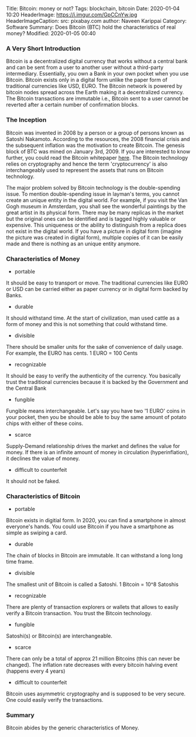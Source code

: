 Title: Bitcoin: money or not?
Tags: blockchain, bitcoin
Date: 2020-01-04 10:20
HeaderImage: https://i.imgur.com/GpCCnYw.jpg
HeaderImageCaption: src: pixabay.com
author: Naveen Karippai
Category: Software
Summary: Does Bitcoin (BTC) hold the characteristics of real money?
Modified: 2020-01-05 00:40

### A Very Short Introduction

Bitcoin is a decentralized digital currency that works without a central bank and can be sent from a user to another user without a third-party intermediary. Essentially, you own a Bank in your own pocket when you use Bitcoin. Bitcoin exists only in a digital form unlike the paper form of traditional currencies like USD, EURO. The Bitcoin network is powered by bitcoin nodes spread across the Earth making it a decentralized currency. The Bitcoin transactions are immutable i.e., Bitcoin sent to a user cannot be reverted after a certain number of confirmation blocks.

### The Inception

Bitcoin was invented in 2008 by a person or a group of persons known as Satoshi Nakamoto. According to the resources, the 2008 financial crisis and the subsequent inflation was the motivation to create Bitcoin. The genesis block of BTC was mined on January 3rd, 2009. If you are interested to know further, you could read the Bitcoin whitepaper [here](https://bitcoin.org/bitcoin.pdf). The Bitcoin technology relies on cryptography and hence the term 'cryptocurrency' is also interchangeably used to represent the assets that runs on Bitcoin technology.

The major problem solved by Bitcoin technology is the double-spending issue. To mention double-spending issue in layman's terms, you cannot create an unique entity in the digital world. For example, if you visit the Van Gogh museum in Amsterdam, you shall see the wonderful paintings by the great artist in its physical form. There may be many replicas in the market but the original ones can be identified and is tagged highly valuable or expensive. This uniqueness or the ability to distinguish from a replica does not exist in the digital world. If you have a picture in digital form (imagine the picture was created in digital form), multiple copies of it can be easily made and there is nothing as an unique entity anymore.

### Characteristics of Money

* portable

It should be easy to transport or move. The traditional currencies like EURO or USD can be carried either as paper currency or in digital form backed by Banks.


* durable

It should withstand time. At the start of civilization, man used cattle as a form of money and this is not something that could withstand time. 


* divisible

There should be smaller units for the sake of convenience of daily usage. For example, the EURO has cents. 1 EURO = 100 Cents


* recognizable

It should be easy to verify the authenticity of the currency. You basically trust the traditional currencies because it is backed by the Government and the Central Bank 


* fungible

Fungible means interchangeable. Let's say you have two '1 EURO' coins in your pocket, then you be should be able to buy the same amount of potato chips with either of these coins.


* scarce

Supply-Demand relationship drives the market and defines the value for money. If there is an infinite amount of money in circulation (hyperinflation), it declines the value of money.


* difficult to counterfeit 

It should not be faked.



### Characteristics of Bitcoin

* portable

Bitcoin exists in digitial form. In 2020, you can find a smartphone in almost everyone's hands. You could use Bitcoin if you have a smartphone as simple as swiping a card.


* durable

The chain of blocks in Bitcoin are immutable. It can withstand a long long time frame.


* divisible

The smallest unit of Bitcoin is called a Satoshi. 1 Bitcoin = 10^8 Satoshis


* recognizable

There are plenty of transaction explorers or wallets that allows to easily verify a Bitcoin transaction. You trust the Bitcoin technology.


* fungible

Satoshi(s) or Bitcoin(s) are interchangeable.


* scarce

There can only be a total of approx 21 million Bitcoins (this can never be changed). The inflation rate decreases with every bitcoin halving event (happens every 4 years)


* difficult to counterfeit

Bitcoin uses asymmetric cryptography and is supposed to be very secure. One could easily verify the transactions.



### Summary

Bitcoin abides by the generic characteristics of Money.